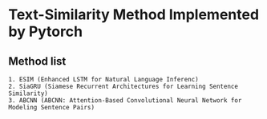 # Text-Similarity Method Implemented by Pytorch

## Method list

    1. ESIM (Enhanced LSTM for Natural Language Inferenc)
    2. SiaGRU (Siamese Recurrent Architectures for Learning Sentence Similarity)
    3. ABCNN (ABCNN: Attention-Based Convolutional Neural Network for Modeling Sentence Pairs)

